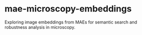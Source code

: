 # mae-microscopy-embeddings
Exploring image embeddings from MAEs for semantic search and robustness analysis in microscopy.
